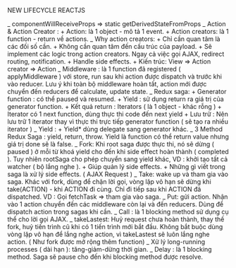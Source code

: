 NEW LIFECYCLE REACTJS

_ componentWillReceiveProps => static getDerivedStateFromProps
_ Action & Action Creator :
	+ Action: là 1 object - mô tả 1 event.
	+ Action creators: là 1 function - return về actions.
_ Why action creators: 
	+ Chỉ cần quan tâm là các đối số cần.
	+ Không cần quan tâm đến cấu trúc của payload.
	+ Sẽ implement các logic trong action creators. Ngay cả việc gọi AJAX, redirect routing, notification.
	+ Handle side effects.
	+ Kiến trúc: View => Action creator => Action
_ Middleware : là 1 function đã registered ( applyMiddleware ) với store, run sau khi action được dispatch và trước khi vào reducer. Lưu ý khi toàn bộ middleware hoàn tất, action mới được chuyển đến reducers để calculate, update state.
_ Redux saga:
	+ Generator function : có thể paused và resumed.
	+ Yield : sử dụng return ra giá trị của generator function.
	+ Kết quả return : Iterators ( là 1 object - khác rỗng )
	+ Iterator có 1 next function, dùng thực thi code đến next yield
	+ Lưu trữ : Nên lưu trữ 1 iterator thay vì thực thi trực tiếp generator function ( sẽ tạo ra nhiều iterator )
_ Yield :
	+ Yield* dùng delegate sang generator khác.
_ 3 Method Redux Saga : yield, return, throw. Yield là function có thể return value nhưng giá trị done sẽ là false.
_ Fork: Khi root saga được thực thi, nó sẽ dừng ( paused ) ở mỗi từ khoá yield cho đến khi side effect hoàn thành ( completed ). Tuy nhiên rootSaga cho phép chuyển sang yield khác, VD : khởi tạo tất cả watcher ( bộ lắng nghe ).
	+ Giúp quản lý side effects.
	+ Những gì viết trong saga là xử lý side effects. ( AJAX Request )
_ Take: wake up và tham gia vào saga. Khác với fork, dùng để chặn lời gọi, vòng lặp vô hạn sẽ dừng khi take(ACTION) - khi ACTION đi cùng. Chỉ đi tiếp sau khi ACTION đã dispatched.  VD : Gọi fetchTask => tham gia vào saga.
_ Put: gửi action. Nhận vào 1 action chuyển đến các middleware còn lại và đến reducers. Dùng để dispatch action trong sagas khi cần.
_ Call : là 1 blocking method sử dụng cụ thể cho lời gọi AJAX.
_ takeLastest: Huỷ request chưa hoàn thành, thay thế fork, huỷ tiến trình cũ khi có 1 tiến trình mới bắt đầu. Không bắt buộc dùng vòng lặp vô hạn để lắng nghe action, vì takeLastest sẽ luôn lắng nghe action. ( Như fork được mở rộng thêm function)
_ Xử lý long-running processes ( dài hạn ): tăng-giảm-dừng thời gian.
_ Delay : là 1 blocking method. Saga sẽ pause cho đến khi blocking method được resolve.